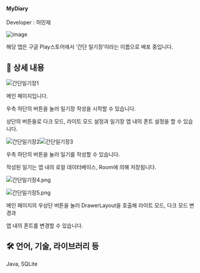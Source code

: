 #### MyDiary

Developer : 허민재


![image](https://github.com/MJH39088/MyDiary/assets/104211982/09896b15-28f2-4322-86c4-2ff5bb79e253)

해당 앱은 구글 Play스토어에서 ‘간단 일기장’이라는 이름으로 배포 중입니다.

## 📖 상세 내용

![간단일기장1](https://github.com/MJH39088/MyDiary/assets/104211982/1c85b399-e395-4402-aebd-a2aa64a1048b)


메인 페이지입니다.

우측 하단의 버튼을 눌러 일기장 작성을 시작할 수 있습니다.

상단의 버튼들로 다크 모드, 라이트 모드 설정과 일기장 앱 내의 폰트 설정을 할 수 있습니다.

![간단일기장2](https://github.com/MJH39088/MyDiary/assets/104211982/feef2345-81e3-4498-95fa-09c19bcf8baf)![간단일기장3](https://github.com/MJH39088/MyDiary/assets/104211982/d90726c5-b24f-4bbd-bee4-4e82e95f6e94)



우측 하단의 버튼을 눌러 일기를 작성할 수 있습니다.

작성된 일기는 앱 내의 로컬 데이터베이스, Room에 의해 저장됩니다.

![간단일기장4.png](https://prod-files-secure.s3.us-west-2.amazonaws.com/63cb8475-4429-4a35-b2af-cabebf655a7e/b2a8676c-7834-4d38-af07-1a7812c9a67e/%EA%B0%84%EB%8B%A8%EC%9D%BC%EA%B8%B0%EC%9E%A54.png)

![간단일기장5.png](https://prod-files-secure.s3.us-west-2.amazonaws.com/63cb8475-4429-4a35-b2af-cabebf655a7e/a36cc170-1f31-4148-959a-d9f7e29ac0ac/%EA%B0%84%EB%8B%A8%EC%9D%BC%EA%B8%B0%EC%9E%A55.png)

메인 페이지의 우상단 버튼을 눌러 DrawerLayout을 호출해 라이트 모드, 다크 모드 변경과

앱 내의 폰트를 변경할 수 있습니다.

## 🛠️ 언어, 기술, 라이브러리 등

Java, SQLite
